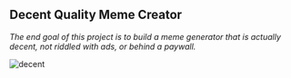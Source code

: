 ## Decent Quality Meme Creator

_The end goal of this project is to build a meme generator that is actually decent, not riddled with ads, or behind a paywall._

![decent](https://user-images.githubusercontent.com/4007345/90251691-ce8f7e00-de03-11ea-9f44-ab1df81a6e5a.gif)
